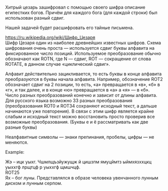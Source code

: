 Хитрый цезарь зашифровал с помощью своего шифра описание египестких богов.
Причём для каждого бога (для каждой строки) был использован разный сдвиг.

Нашей задачей будет расшифровать его тайные письмена.

https://ru.wikipedia.org/wiki/Шифр_Цезаря  
Шифр Цезаря один из наиболее древнейших известных шифров. Схема шифрования очень проста — используется сдвиг буквы алфавита на фиксированное число позиций. Используемое преобразование обычно обозначают как ROTN, где N — сдвиг, ROT — сокращение от слова ROTATE, в данном случае «циклический сдвиг».

Алфавит действительно зацикливается, то есть буквы в конце алфавита преобразуются в буквы начала алфавита. Например, обозначение ROT2 обозначает сдвиг на 2 позиции, то есть, «а» превращается в «в», «б» в «г», и так далее, и в конце «ю» превращается в «а» а «я» — в «б». Число разных преобразований конечно и зависит от длины алфавита. Для русского языка возможно 33 разных преобразования (преобразования ROT0 и ROT34 сохраняют исходный текст, а дальше начинаются уже повторения). В связи с этим шифр является крайне слабым и исходный текст можно восстановить просто проверив все возможные преобразования. (Буквы е и ё рассматривать как две разные буквы)

Неалфавитные символы — знаки препинания, пробелы, цифры — не меняются.

Example:

Жэ – ицк уыхг. Чшмлщъзйужущж й цишзпм ямуцймтз ыймхязххцкц уыххгф лрщтцф р уыххгф щмшчцф.  
ROT25  
Ях – бог луны. Представлялся в образе человека увенчанного лунным диском и лунным серпом.  
